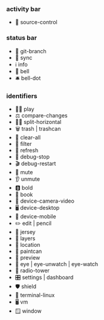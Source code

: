 ### activity bar

- 🌿 source-control

### status bar

- 🌿 git-branch
- 🔄 sync
- ℹ️ info
- 🔔 bell
- 🛎 bell-dot

### identifiers

- 🏃‍♂️ play
- ⚖️ compare-changes
- 🤸‍♀️ split-horizontal
- 🗑 trash | trashcan
- 🧽 clear-all
- 🚰 filter
- 🍺 refresh
- 🛑 debug-stop
- 🎬 debug-restart
- 🤫 mute
- 👂 unmute
- 🅱️ bold
- 📖 book
- 🎥 device-camera-video
- 🖥 device-desktop
- 📱 device-mobile
- ✏️ edit | pencil
- 👕 jersey
- 🥞 layers
- 📍 location
- 💅 paintcan
- 📰 preview
- 👀 eye | eye-unwatch | eye-watch
- 📡 radio-tower
- 🎛 settings | dashboard
- 🛡 shield
- 🐧 terminal-linux
- 🖥 vm
- 🪟 window

#
